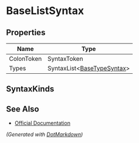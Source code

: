 # BaseListSyntax

## Properties

| Name       | Type                                             |
| ---------- | ------------------------------------------------ |
| ColonToken | SyntaxToken                                      |
| Types      | SyntaxList\<[BaseTypeSyntax](BaseTypeSyntax.md)> |

## SyntaxKinds

## See Also

* [Official Documentation](https://docs.microsoft.com/en-us/dotnet/api/microsoft.codeanalysis.csharp.syntax.baselistsyntax)


*\(Generated with [DotMarkdown](http://github.com/JosefPihrt/DotMarkdown)\)*